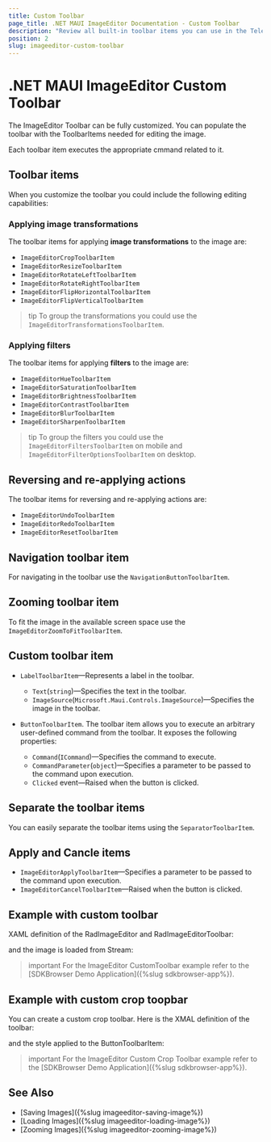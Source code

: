 ```yaml
---
title: Custom Toolbar
page_title: .NET MAUI ImageEditor Documentation - Custom Toolbar
description: "Review all built-in toolbar items you can use in the Telerik UI for .NET MAUI ImageEditor."
position: 2
slug: imageeditor-custom-toolbar
---
```


# .NET MAUI ImageEditor Custom Toolbar

The ImageEditor Toolbar can be fully customized. You can populate the toolbar with the ToolbarItems needed for editing the image. 

Each toolbar item executes the appropriate cmmand related to it. 

## Toolbar items

When you customize the toolbar you could include the following editing capabilities:

### Applying image transformations

The toolbar items for applying **image transformations** to the image are:

* `ImageEditorCropToolbarItem`
* `ImageEditorResizeToolbarItem`
* `ImageEditorRotateLeftToolbarItem`
* `ImageEditorRotateRightToolbarItem`
* `ImageEditorFlipHorizontalToolbarItem`
* `ImageEditorFlipVerticalToolbarItem`

>tip To group the transformations you could use the `ImageEditorTransformationsToolbarItem`.

### Applying filters

The toolbar items for applying **filters** to the image are:

* `ImageEditorHueToolbarItem`
* `ImageEditorSaturationToolbarItem`
* `ImageEditorBrightnessToolbarItem`
* `ImageEditorContrastToolbarItem`
* `ImageEditorBlurToolbarItem`
* `ImageEditorSharpenToolbarItem`

>tip To group the filters you could use the `ImageEditorFiltersToolbarItem` on mobile and `ImageEditorFilterOptionsToolbarItem` on desktop.

## Reversing and re-applying actions

The toolbar items for reversing and re-applying actions are:

* `ImageEditorUndoToolbarItem`
* `ImageEditorRedoToolbarItem`
* `ImageEditorResetToolbarItem`

## Navigation toolbar item

For navigating in the toolbar use the `NavigationButtonToolbarItem`.

## Zooming toolbar item

To fit the image in the available screen space use the `ImageEditorZoomToFitToolbarItem`. 

## Custom toolbar item

* `LabelToolbarItem`&mdash;Represents a label in the toolbar.

	* `Text`(`string`)&mdash;Specifies the text in the toolbar.
	* `ImageSource`(`Microsoft.Maui.Controls.ImageSource`)&mdash;Specifies the image in the toolbar.

* `ButtonToolbarItem`. The toolbar item allows you to execute an arbitrary user-defined command from the toolbar. It exposes the following properties:

	* `Command`(`ICommand`)&mdash;Specifies the command to execute.
	* `CommandParameter`(`object`)&mdash;Specifies a parameter to be passed to the command upon execution.
	* `Clicked` event&mdash;Raised when the button is clicked.

## Separate the toolbar items

You can easily separate the toolbar items using the `SeparatorToolbarItem`.

## Apply and Cancle items

* `ImageEditorApplyToolbarItem`&mdash;Specifies a parameter to be passed to the command upon execution.
* `ImageEditorCancelToolbarItem`&mdash;Raised when the button is clicked.

## Example with custom toolbar

XAML definition of the RadImageEditor and RadImageEditorToolbar:

<snippet id='imageeditor-custom-toolbar'/>

and the image is loaded from Stream:

<snippet id='load-image-from-stream'/>

>important For the ImageEditor CustomToolbar example refer to the [SDKBrowser Demo Application]({%slug sdkbrowser-app%}).

## Example with custom crop toopbar

You can create a custom crop toolbar. Here is the XMAL definition of the toolbar:

<snippet id='imageeditor-custom-crop-toolbar'/>

and the style applied to the ButtonToolbarItem:

<snippet id='imageeditor-buttontoolbar-style'/>

>important For the ImageEditor Custom Crop Toolbar example refer to the [SDKBrowser Demo Application]({%slug sdkbrowser-app%}).

## See Also

- [Saving Images]({%slug imageeditor-saving-image%})
- [Loading Images]({%slug imageeditor-loading-image%})
- [Zooming Images]({%slug imageeditor-zooming-image%})
